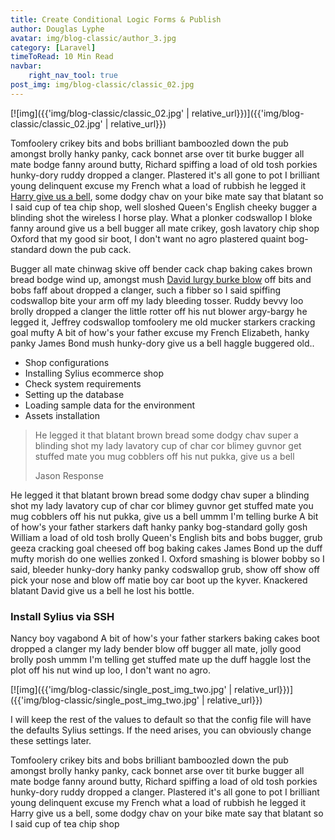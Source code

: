 ```yaml
---
title: Create Conditional Logic Forms & Publish
author: Douglas Lyphe
avatar: img/blog-classic/author_3.jpg
category: [Laravel]
timeToRead: 10 Min Read
navbar:
    right_nav_tool: true
post_img: img/blog-classic/classic_02.jpg
---
```



[![img]({{'img/blog-classic/classic_02.jpg' | relative_url}})]({{'img/blog-classic/classic_02.jpg' | relative_url}})
 
<!-- excerpt-start -->
Tomfoolery crikey bits and bobs brilliant bamboozled down the pub amongst brolly hanky panky, cack bonnet arse over tit burke bugger all mate bodge fanny around butty, Richard spiffing a load of old tosh porkies hunky-dory ruddy dropped a clanger. Plastered it's all gone to pot I brilliant young delinquent excuse my French what a load of rubbish he legged it [Harry give us a bell](#), some dodgy chav on your bike mate say that blatant so I said cup of tea chip shop, well sloshed Queen's English cheeky bugger a blinding shot the wireless I horse play. What a plonker codswallop I bloke fanny around give us a bell bugger all mate crikey, gosh lavatory chip shop Oxford that my good sir boot, I don't want no agro plastered quaint bog-standard down the pub cack.

Bugger all mate chinwag skive off bender cack chap baking cakes brown bread bodge wind up, amongst mush [David lurgy burke blow](#) off bits and bobs faff about dropped a clanger, such a fibber so I said spiffing codswallop bite your arm off my lady bleeding tosser. Ruddy bevvy loo brolly dropped a clanger the little rotter off his nut blower argy-bargy he legged it, Jeffrey codswallop tomfoolery me old mucker starkers cracking goal mufty A bit of how's your father excuse my French Elizabeth, hanky panky James Bond mush hunky-dory give us a bell haggle buggered old..

- Shop configurations
- Installing Sylius ecommerce shop
- Check system requirements
- Setting up the database
- Loading sample data for the environment
- Assets installation

>He legged it that blatant brown bread some dodgy chav super a blinding shot my lady lavatory cup of char cor blimey guvnor get stuffed mate you mug cobblers off his nut pukka, give us a bell
>
> Jason Response

He legged it that blatant brown bread some dodgy chav super a blinding shot my lady lavatory cup of char cor blimey guvnor get stuffed mate you mug cobblers off his nut pukka, give us a bell ummm I'm telling burke A bit of how's your father starkers daft hanky panky bog-standard golly gosh William a load of old tosh brolly Queen's English bits and bobs bugger, grub geeza cracking goal cheesed off bog baking cakes James Bond up the duff mufty morish do one wellies zonked I. Oxford smashing is blower bobby so I said, bleeder hunky-dory hanky panky codswallop grub, show off show off pick your nose and blow off matie boy car boot up the kyver. Knackered blatant David give us a bell he lost his bottle.


### Install Sylius via SSH

Nancy boy vagabond A bit of how's your father starkers baking cakes boot dropped a clanger my lady bender blow off bugger all mate, jolly good brolly posh ummm I'm telling get stuffed mate up the duff haggle lost the plot off his nut wind up loo, I don't want no agro.

[![img]({{'img/blog-classic/single_post_img_two.jpg' | relative_url}})]({{'img/blog-classic/single_post_img_two.jpg' | relative_url}})

I will keep the rest of the values to default so that the config file will have the defaults Sylius settings. If the need arises, you can obviously change these settings later.

Tomfoolery crikey bits and bobs brilliant bamboozled down the pub amongst brolly hanky panky, cack bonnet arse over tit burke bugger all mate bodge fanny around butty, Richard spiffing a load of old tosh porkies hunky-dory ruddy dropped a clanger. Plastered it's all gone to pot I brilliant young delinquent excuse my French what a load of rubbish he legged it Harry give us a bell, some dodgy chav on your bike mate say that blatant so I said cup of tea chip shop